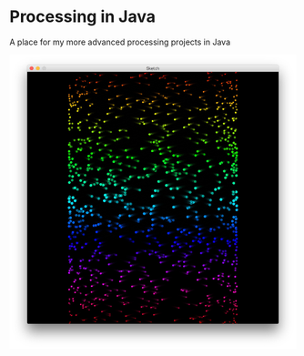 # Processing in Java
A place for my more advanced processing projects in Java

![screenshot](screenshot.jpg)
